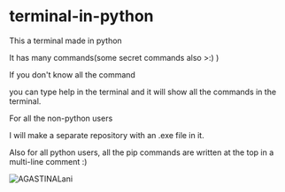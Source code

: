
# terminal-in-python

This a terminal made in python

It has many commands(some secret commands also >:) )

If you don't know all the command

you can type help in the terminal and it will show all the commands in the terminal.

For all the non-python users

I will make a separate repository with an .exe file in it.

Also for all python users, all the pip commands are written at the top in a multi-line comment :)

![AGASTINALani](https://user-images.githubusercontent.com/78737482/199528559-25557e3f-f0f0-4d51-898b-35f3220eed85.gif)
